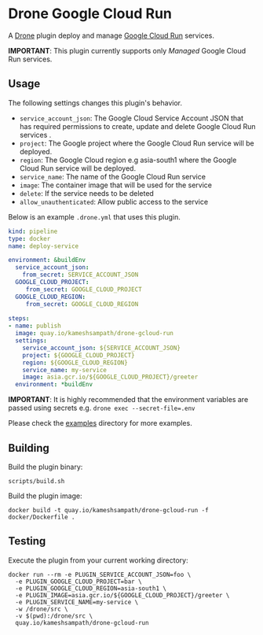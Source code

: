 # Drone Google Cloud Run

A [Drone](https://drone.io) plugin deploy and manage [Google Cloud Run](https://cloud.google.com/run/) services.

__IMPORTANT__: This plugin currently supports only *Managed* Google Cloud Run services.

## Usage

The following settings changes this plugin's behavior.

* `service_account_json`: The Google Cloud Service Account JSON that has required permissions to create, update and delete Google Cloud Run services .
* `project`: The Google project where the Google Cloud Run service will be deployed.
* `region`: The Google Cloud region e.g asia-south1 where the Google Cloud Run service will be deployed.
* `service_name`: The name of the Google Cloud Run service
* `image`: The container image that will be used for the service
* `delete`: If the service needs to be deleted
* `allow_unauthenticated`: Allow public access to the service

Below is an example `.drone.yml` that uses this plugin.

```yaml
kind: pipeline
type: docker
name: deploy-service

environment: &buildEnv
  service_account_json:
    from_secret: SERVICE_ACCOUNT_JSON
  GOOGLE_CLOUD_PROJECT:
     from_secret: GOOGLE_CLOUD_PROJECT
  GOOGLE_CLOUD_REGION:
     from_secret: GOOGLE_CLOUD_REGION
  
steps:
- name: publish
  image: quay.io/kameshsampath/drone-gcloud-run
  settings:
    service_account_json: ${SERVICE_ACCOUNT_JSON}
    project: ${GOOGLE_CLOUD_PROJECT}
    region: ${GOOGLE_CLOUD_REGION}
    service_name: my-service
    image: asia.gcr.io/${GOOGLE_CLOUD_PROJECT}/greeter
  environment: *buildEnv
```

__IMPORTANT__: It is highly recommended that the environment variables are passed using secrets e.g. `drone exec --secret-file=.env`

Please check the [examples](./examples/) directory for more examples.

## Building

Build the plugin binary:

```text
scripts/build.sh
```

Build the plugin image:

```text
docker build -t quay.io/kameshsampath/drone-gcloud-run -f docker/Dockerfile .
```

## Testing

Execute the plugin from your current working directory:

```text
docker run --rm -e PLUGIN_SERVICE_ACCOUNT_JSON=foo \
  -e PLUGIN_GOOGLE_CLOUD_PROJECT=bar \
  -e PLUGIN_GOOGLE_CLOUD_REGION=asia-south1 \
  -e PLUGIN_IMAGE=asia.gcr.io/${GOOGLE_CLOUD_PROJECT}/greeter \
  -e PLUGIN_SERVICE_NAME=my-service \
  -w /drone/src \
  -v $(pwd):/drone/src \
  quay.io/kameshsampath/drone-gcloud-run
```

